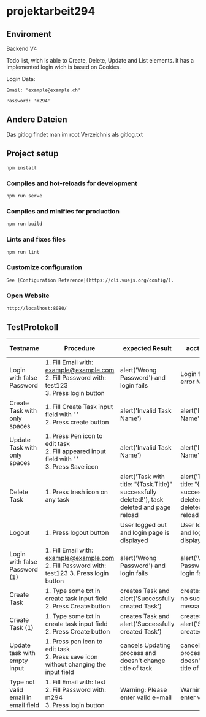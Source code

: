 # projektarbeit294

## Enviroment
Backend V4

Todo list, wich is able to Create, Delete, Update and List elements. It has a implemented login wich is based on Cookies. 

Login Data:
```
Email: 'example@example.ch'

Password: 'm294'
```

## Andere Dateien

Das gitlog findet man im root Verzeichnis als gitlog.txt

## Project setup
```
npm install
```

### Compiles and hot-reloads for development
```
npm run serve
```

### Compiles and minifies for production
```
npm run build
```

### Lints and fixes files
```
npm run lint
```

### Customize configuration
```
See [Configuration Reference](https://cli.vuejs.org/config/).
```

### Open Website
```
http://localhost:8080/
```

## TestProtokoll
| **Testname**                            | **Procedure**                                                                                    | **expected Result**                                                                              | **acctual Result**                                                                               | **WorkingAsExpected** | **Testing Date** |
|-------------------------------------|----------------------------------------------------------------------------------------------|----------------------------------------------------------------------------------------------|----------------------------------------------------------------------------------------------|-------------------|--------------|
| Login with false Password           | 1. Fill Email with: example@example.com <br>2. Fill Password with: test123 <br> 3. Press login button | alert('Wrong Password') and login fails                                                      | Login fails but no error Message                                                             | false             | 20.09.2022   |
| Create Task with only spaces        | 1. Fill Create Task input field with '    ' <br> 2. Press create button                           | alert('Invalid Task Name')                                                                   | alert('Invalid Task Name')                                                                   | true              | 20.09.2022   |
| Update Task with only spaces        | 1. Press Pen icon to edit task <br> 2. Fill appeared input field with '    ' <br> 3. Press Save icon   | alert('Invalid Task Name')                                                                   | alert('Invalid Task Name')                                                                   | true              | 20.09.2022   |
| Delete Task                         | 1. Press trash icon on any task                                                              | alert('Task with title: "{Task.Title}" successfully deleted!'), task deleted and page reload | alert('Task with title: "{Task.Title}" successfully deleted!'), task deleted and page reload | true              | 20.09.2022   |
| Logout                              | 1. Press logout button                                                                       | User logged out and login page is displayed                                                  | User logged out and login page is displayed                                                  | true              | 20.09.2022   |
| Login with false Password (1)       | 1. Fill Email with: example@example.com <br> 2. Fill Password with: test123 3. Press login button | alert('Wrong Password') and login fails                                                      | alert('Wrong Password') and login fails                                                      | true              | 20.09.2022   |
| Create Task                         | 1. Type some txt in create task input field <br> 2. Press Create button                           | creates Task and alert('Successfully created Task')                                          | creates Task but no suceed message                                                           | false             | 20.09.2022   |
| Create Task (1)                     | 1. Type some txt in create task input field <br> 2. Press Create button                           | creates Task and alert('Successfully created Task')                                          | creates Task and alert('Successfully created Task')                                          | true              | 20.09.2022   |
| Update task with empty input        | 1. Press pen icon to edit task <br> 2. Press save icon without changing the input field           | cancels Updating process and doesn't change title of task                                    | cancels Updating process and doesn't change title of task                                    | true              | 20.09.2022   |
| Type not valid email in email field | 1. Fill Email with: test <br> 2. Fill Password with: m294 <br> 3. Press login button                   | Warning: Please enter valid e-mail                                                           | Warning: Please enter valid e-mail                                                           | true              | 20.09.2022   |
